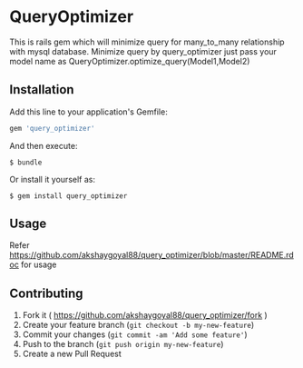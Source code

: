# QueryOptimizer

This is rails gem which will minimize query for many_to_many relationship with mysql database.
Minimize query by query_optimizer just pass your model name as QueryOptimizer.optimize_query(Model1,Model2)

## Installation

Add this line to your application's Gemfile:

```ruby
gem 'query_optimizer'
```

And then execute:

    $ bundle

Or install it yourself as:

    $ gem install query_optimizer

## Usage

Refer https://github.com/akshaygoyal88/query_optimizer/blob/master/README.rdoc for usage

## Contributing

1. Fork it ( https://github.com/akshaygoyal88/query_optimizer/fork )
2. Create your feature branch (`git checkout -b my-new-feature`)
3. Commit your changes (`git commit -am 'Add some feature'`)
4. Push to the branch (`git push origin my-new-feature`)
5. Create a new Pull Request
